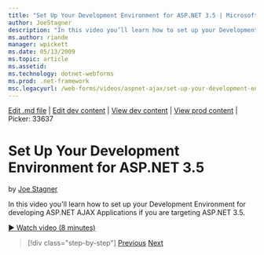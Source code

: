 ```yaml
---
title: "Set Up Your Development Environment for ASP.NET 3.5 | Microsoft Docs"
author: JoeStagner
description: "In this video you’ll learn how to set up your Development Environment for developing ASP.NET AJAX Applications if you are targeting ASP.NET 3.5."
ms.author: riande
manager: wpickett
ms.date: 05/13/2009
ms.topic: article
ms.assetid: 
ms.technology: dotnet-webforms
ms.prod: .net-framework
msc.legacyurl: /web-forms/videos/aspnet-ajax/set-up-your-development-environment-for-aspnet-35
---
```

[Edit .md file](C:\Projects\msc\dev\Msc.Www\Web.ASP\App_Data\github\web-forms\videos\aspnet-ajax\set-up-your-development-environment-for-aspnet-35.md) | [Edit dev content](http://www.aspdev.net/umbraco#/content/content/edit/26614) | [View dev content](http://docs.aspdev.net/tutorials/web-forms/videos/aspnet-ajax/set-up-your-development-environment-for-aspnet-35.html) | [View prod content](http://www.asp.net/web-forms/videos/aspnet-ajax/set-up-your-development-environment-for-aspnet-35) | Picker: 33637

Set Up Your Development Environment for ASP.NET 3.5
====================
by [Joe Stagner](https://github.com/JoeStagner)

In this video you'll learn how to set up your Development Environment for developing ASP.NET AJAX Applications if you are targeting ASP.NET 3.5.

[&#9654; Watch video (8 minutes)](https://channel9.msdn.com/Blogs/ASP-NET-Site-Videos/set-up-your-development-environment-for-aspnet-35)

>[!div class="step-by-step"] [Previous](how-to-dynamically-add-controls-to-a-web-page.md) [Next](set-up-your-development-environment-for-aspnet-20.md)